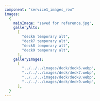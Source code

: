 ```yaml
---
component: "service1_images_row"
images:
  {
    mainImage: "saved for reference.jpg",
    galleryAlts:
      [
        "deck6 temporary alt",
        "deck7 temporary alt",
        "deck8 temporary alt",
        "deck9 temporary alt",
      ],
    galleryImages:
      [
        "../../../images/deck/deck6.webp",
        "../../../images/deck/deck7.webp",
        "../../../images/deck/deck8.webp",
        "../../../images/deck/deck9.webp",
      ],
  }
---
```


